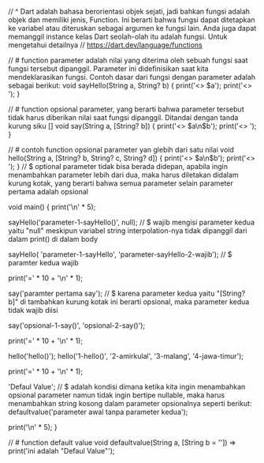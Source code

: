 // ^ Dart adalah bahasa berorientasi objek sejati, jadi bahkan fungsi adalah objek dan memiliki jenis, Function. Ini berarti bahwa fungsi dapat ditetapkan ke variabel atau diteruskan sebagai argumen ke fungsi lain. Anda juga dapat memanggil instance kelas Dart seolah-olah itu adalah fungsi. Untuk mengetahui detailnya
// https://dart.dev/language/functions

// # function parameter adalah nilai yang diterima oleh sebuah fungsi saat fungsi tersebut dipanggil. Parameter ini didefinisikan saat kita mendeklarasikan fungsi. Contoh dasar dari fungsi dengan parameter adalah sebagai berikut:
void sayHello(String a, String? b) {
  print('<<waib>> $a');
  print('<<print kedua dari sayHello>> ');
}

// # function opsional parameter, yang berarti bahwa parameter tersebut tidak harus diberikan nilai saat fungsi dipanggil. Ditandai dengan tanda kurung siku []
void say(String a, [String? b]) {
  print('<<print pertama>> $a\n$b');
  print('<<print kedua dari say>> ');
}

// # contoh function opsional parameter yan glebih dari satu nilai
void hello(String a, [String? b, String? c, String? d]) {
  print('<<oke google>> $a\n$b');
  print('<<oke siap>> ');
} // $ optional parameter tidak bisa berada didepan, apabila ingin menambahkan parameter lebih dari dua, maka harus diletakan didalam kurung kotak, yang berarti bahwa semua parameter selain parameter pertama adalah opsional

void main() {
  print('\n' * 5);

  sayHello('parameter-1-sayHello()',
      null); // $ wajib mengisi parameter kedua yaitu "null" meskipun variabel string interpolation-nya tidak dipanggil dari dalam print() di dalam body

  sayHello(
      'parameter-1-sayHello', 'parameter-sayHello-2-wajib'); // $ paramter kedua wajib

  print('=' * 10 + '\n' * 1);

  say('paramter pertama say'); // $ karena parameter kedua yaitu "[String? b]" di tambahkan kurung kotak ini berarti opsional, maka parameter kedua tidak wajib diisi

  say('opsional-1-say()', 'opsional-2-say()');

  print('=' * 10 + '\n' * 1);

  hello('hello()');
  hello('1-hello()', '2-amirkulal', '3-malang', '4-jawa-timur');

  print('=' * 10 + '\n' * 1);

  'Defaul Value';
  // $ adalah kondisi dimana ketika kita ingin menambahkan opsional parameter namun tidak ingin bertipe nullable, maka harus menambahkan string kosong dalam parameter opsionalnya seperti berikut:
  defaultvalue('parameter awal tanpa parameter kedua');

  print('\n' * 5);
}

// # function default value
void defaultvalue(String a, [String b = '']) => print('ini adalah "Defaul Value"');
